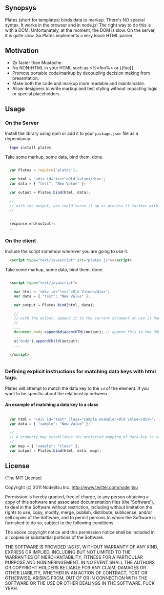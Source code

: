 
## Synopsys

Plates (short for templates) binds data to markup. There's NO special syntax. It works in the browser and in node.js! The right way to do this is with a DOM. Unfortunately, at the moment, the DOM is slow. On the server, it is quite slow. So Plates implements a very loose HTML parser.

## Motivation

- 2x faster than Mustache.
- No NON-HTML in your HTML such as <%=foo%> or {{foo}}.
- Promote portable code/markup by decoupling decision making from presentation.
- Make both the code and markup more readable and maintainable.
- Allow designers to write markup and test styling without impacting logic or special placeholders.

## Usage

### On the Server

Install the library using npm or add it to your `package.json` file as a dependancy.

```bash
  $npm install plates
```

Take some markup, some data, bind them, done.

```js

  var Plates = require('plates');

  var html = '<div id="test">Old Value</div>';
  var data = { "test": "New Value" };

  var output = Plates.bind(html, data); 

  //
  // with the output, you could serve it up or process it further with JSDOM
  //

  ...
  response.end(output);
  ...

```     

### On the client

Include the script somehow wherever you are going to use it.

```html
  <script type="text/javascript" src="plates.js"></script>
```

Take some markup, some data, bind them, done.

```html

  <script type="text/javascript">

    var html = '<div id="test">Old Value</div>';
    var data = { "test": "New Value" };

    var output = Plates.bind(html, data);

    //
    // with the output, append it to the current document or use it however you want.
    //
    ...
    document.body.appendAdjacentHTML(output); // append this to the DOM using native DOM APIs.
    ...
    $('body').appendChild(output);
    ...

  </script>
  
```

### Defining explicit instructions for matching data keys with html tags.

Plates will attempt to match the data key to the `id` of the element. If you want to be specific about the relationship between

#### An example of matching a data key to a class

```js

  var html = '<div id="test" class="sample example">Old Value</div>';
  var data = { "sample": "New Value" };

  //
  // A property map establishes the preferred mapping of data-key to tag property.
  //
  var map = { "sample": "class" };
  var output = Plates.bind(html, data, map);

```

## License

(The MIT License)

Copyright (c) 2011 Nodejitsu Inc. http://www.twitter.com/nodejitsu

Permission is hereby granted, free of charge, to any person obtaining a copy of this software and associated documentation files (the 'Software'), to deal in the Software without restriction, including without limitation the rights to use, copy, modify, merge, publish, distribute, sublicense, and/or sell copies of the Software, and to permit persons to whom the Software is furnished to do so, subject to the following conditions:

The above copyright notice and this permission notice shall be included in all copies or substantial portions of the Software.

THE SOFTWARE IS PROVIDED 'AS IS', WITHOUT WARRANTY OF ANY KIND, EXPRESS OR IMPLIED, INCLUDING BUT NOT LIMITED TO THE WARRANTIES OF MERCHANTABILITY, FITNESS FOR A PARTICULAR PURPOSE AND NONINFRINGEMENT. IN NO EVENT SHALL THE AUTHORS OR COPYRIGHT HOLDERS BE LIABLE FOR ANY CLAIM, DAMAGES OR OTHER LIABILITY, WHETHER IN AN ACTION OF CONTRACT, TORT OR OTHERWISE, ARISING FROM, OUT OF OR IN CONNECTION WITH THE SOFTWARE OR THE USE OR OTHER DEALINGS IN THE SOFTWARE. FUCK YEAH.
